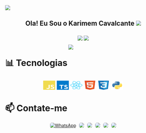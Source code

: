 <div>
<img align="center" src="https://media2.giphy.com/media/QssGEmpkyEOhBCb7e1/giphy.gif?cid=ecf05e47a0n3gi1bfqntqmob8g9aid1oyj2wr3ds3mg700bl&rid=giphy.gif" width ="35"/> 
<h2 align="center">Ola! Eu Sou o Karimem Cavalcante <img src="https://raw.githubusercontent.com/kaueMarques/kaueMarques/master/hi.gif" height="30px"></h2>
<div style="text-align: center; padding-top: 10px">
    <img height="180em" src="https://github-readme-stats.vercel.app/api?username=karimemmonteiro&show_icons=true&locale=pt-br&theme=radical">
    <img height="180em" src="https://github-readme-stats.vercel.app/api/top-langs/?username=karimemmonteiro&locale=pt-br&theme=radical&show_icons=true&layout=compact">
</div>
<div style="text-align: center; padding-top: 10px">

</div>
<img align="right" src="https://raw.githubusercontent.com/karimemmonteiro/karimemmonteiro/main/imagem.svg" width="300"/>
    
# 📊 Tecnologias
<p style="text-align: center; padding-top: 10px">
<img align="center" alt="Rafa-Js" height="30" width="40" src="https://raw.githubusercontent.com/devicons/devicon/master/icons/javascript/javascript-plain.svg">
  <img align="center" alt="Rafa-Ts" height="30" width="40" src="https://raw.githubusercontent.com/devicons/devicon/master/icons/typescript/typescript-plain.svg">
  <img align="center" alt="Rafa-React" height="30" width="40" src="https://raw.githubusercontent.com/devicons/devicon/master/icons/react/react-original.svg">
  <img align="center" alt="Rafa-HTML" height="30" width="40" src="https://raw.githubusercontent.com/devicons/devicon/master/icons/html5/html5-original.svg">
  <img align="center" alt="Rafa-CSS" height="30" width="40" src="https://raw.githubusercontent.com/devicons/devicon/master/icons/css3/css3-original.svg">
  <img align="center" alt="Rafa-Python" height="30" width="40" src="https://raw.githubusercontent.com/devicons/devicon/master/icons/python/python-original.svg">
</p>

# 📫 Contate-me
<div style="display: grid; grid-auto-flow: column; justify-content: center; gap: 10px">
    <a href="https://api.whatsapp.com/send?phone=92982540365" target="_blank">
  <img style="border-radius: 5px" src="https://img.shields.io/badge/-WhatsApp-%25B5FF00?style=for-the-badge&logo=whatsapp&logoColor=white" alt="WhatsApp" target="_blank">
</a>

  <a href="[https://www.youtube.com/channel/UC_-uuuZbY0AAt9CViNzvc-Q](https://www.youtube.com/channel/UCcaix0mySnVeBlbo7kO6eyg)" target="_blank">
    <img style="border-radius: 5px" src="https://img.shields.io/badge/YouTube-FF0000?style=for-the-badge&logo=youtube&logoColor=white" target="_blank">
  </a>
  <a href="[https://instagram.com/karimem](https://www.instagram.com/k.mcavalcantee/)" target="_blank">
    <img style="border-radius: 5px" src="https://img.shields.io/badge/-Instagram-%23E4405F?style=for-the-badge&logo=instagram&logoColor=white" target="_blank">
  </a>
  <a href="https://discord.gg/karimemmonteiro" target="_blank">
    <img style="border-radius: 5px" src="https://img.shields.io/badge/Discord-7289DA?style=for-the-badge&logo=discord&logoColor=white" target="_blank">
  </a>
  <a href="mailto:contatokarimem@gmail.com">
    <img style="border-radius: 5px" src="https://img.shields.io/badge/-Gmail-%23333?style=for-the-badge&logo=gmail&logoColor=white" target="_blank">
  </a>
  <a href="[https://www.linkedin.com/in/rafaella-ballerini-45875016a](https://www.linkedin.com/in/karimem-monteiro-cavalcante-961813192/)" target="_blank">
    <img style="border-radius: 5px" src="https://img.shields.io/badge/-LinkedIn-%230077B5?style=for-the-badge&logo=linkedin&logoColor=white" target="_blank">
  </a>
</div>
